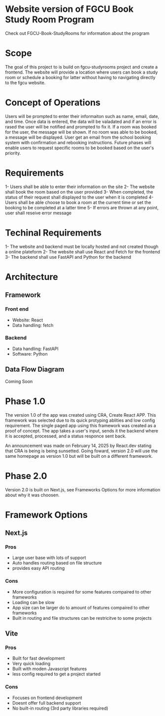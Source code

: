 # Website version of FGCU Book Study Room Program
Check out FGCU-Book-StudyRooms for information about the program

# Scope
The goal of this project to is build on fgcu-studyrooms project and create a frontend. The website will provide a location where users can book a study room or schedule a booking for latter without having to navigating directly to the fgcu website.

# Concept of Operations
Users will be prompted to enter their informaiton such as name, email, date, and time. Once data is entered, the data will be valadated and if an error is rased the user will be notified and prompted to fix it. If a room was booked for the user, the message will be shown. If no room was able to be booked, a message will be displayed. User get an email from the school booking system with confirmation and rebooking instructions.
Future phases will enable users to request specific rooms to be booked based on the user's priority.

# Requirements
1- Users shall be able to enter their information on the site
2- The website shall book the room based on the user provided
3- When completed, the status of their request shall displayed to the user when it is completed
4- Users shall be able choose to book a room at the current time or set the booking to be completed at a latter time
5- If errors are thrown at any point, user shall reseive error message

# Techinal Requirements
1- The website and backend must be locally hosted and not created though a online plateform
2- The website shall use React and Fetch for the frontend
3- The backend shall use FastAPI and Python for the backend




# Architecture
## Framework

### Front end
- Website: React
- Data handling: fetch

### Backend
- Data handling: FastAPI
- Software: Python

## Data Flow Diagram
Coming Soon

# Phase 1.0
The version 1.0 of the app was created using CRA, Create React APP. This framework was selected due to its quick protyping ablities and low config requirement. The single paged app using this framework was created as a proof of concept. The app takes a user's input, sends it the backend where it is accepted, processed, and a status responce sent back.

An announcement was made on February 14, 2025 by React.dev stating that CRA is being is being sunsetted. Going foward, version 2.0 will use the same homepage as version 1.0 but will be built on a different framework.

# Phase 2.0
Version 2.0 is built on Next.js, see Frameworks Options for more information about why it was choosen. 

# Framework Options

## Next.js

### Pros

- Large user base with lots of support
- Auto handles routing based on file structure
- provides easy API routing

### Cons

- More configuration is required for some features compaired to other frameworks
- Loading can be slow
- App size can be larger do to amount of features compaired to other frameworks
- Built in routing and file structures can be restricitve to some projects

## Vite

### Pros

- Built for fast development
- Very quick loading
- Built with moden Javascript features
- less config required to get a project started

### Cons
- Focuses on frontend development
- Doesnt offer full backend support
- No built-in routing (3rd party libraries required)


